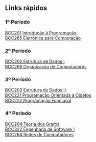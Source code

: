 ## Links rápidos

### 1º Período
<a href="https://github.com/nicollecnunes/ufop/tree/main/BCC201"> BCC201 Introdução à Programação </a><br>
<a href="https://github.com/nicollecnunes/ufop/tree/main/BCC265"> BCC265 Eletrônica para Computação </a><br>

### 2º Período
<a href="https://github.com/nicollecnunes/ufop/tree/main/BCC202"> BCC202 Estrutura de Dados I </a><br>
<a href="https://github.com/nicollecnunes/ufop/tree/main/BCC266"> BCC266 Organização de Computadores </a><br>

### 3º Período
<a href="https://github.com/nicollecnunes/ufop/tree/main/BCC203"> BCC203 Estrutura de Dados II </a><br>
<a href="https://github.com/nicollecnunes/ufop/tree/main/BCC221"> BCC221 Programação Orientada a Objetos </a><br>
<a href="https://github.com/nicollecnunes/ufop/tree/main/BCC222"> BCC222 Programação Funcional </a><br>

### 4º Período
<a href="https://github.com/nicollecnunes/ufop/tree/main/BCC204"> BCC204 Teoria dos Grafos </a><br>
<a href="https://github.com/nicollecnunes/ufop/tree/main/BCC322"> BCC322 Engenharia de Software 1 </a><br>
<a href="https://github.com/nicollecnunes/ufop/tree/main/BCC264"> BCC264 Redes de Computadores </a><br>



